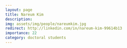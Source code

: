```yaml
---
layout: page
title: Nareum Kim
description: 
img: assets/img/people/nareumkim.jpg
redirect: http://linkedin.com/in/nareum-kim-99614b13
importance: 22
category: doctoral students
---
```


